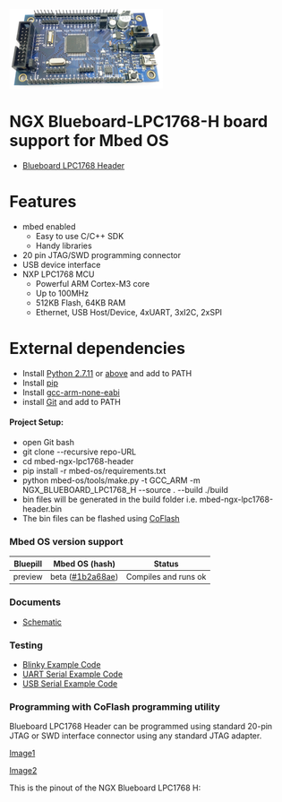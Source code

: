![Test Image 1](./Images/BlueBoard_LPC1768_H.png)
# NGX Blueboard-LPC1768-H board support for Mbed OS
* [Blueboard LPC1768 Header](https://ngxkart.com/collections/blueboard/products/blueboard-lpc1768-h)

# Features
* mbed enabled
    * Easy to use C/C++ SDK
    * Handy libraries
* 20 pin JTAG/SWD programming connector
* USB device interface
* NXP LPC1768 MCU
    * Powerful ARM Cortex-M3 core
    * Up to 100MHz
    * 512KB Flash, 64KB RAM 
    * Ethernet, USB Host/Device, 4xUART, 3xI2C, 2xSPI

# External dependencies
* Install [Python 2.7.11](https://www.python.org/download/releases/2.7/) or [above](https://www.python.org/downloads/release/python-377/) and add to PATH
* Install [pip](https://www.liquidweb.com/kb/install-pip-windows/)
* Install [gcc-arm-none-eabi](https://developer.arm.com/tools-and-software/open-source-software/developer-tools/gnu-toolchain/gnu-rm/downloads)
* install [Git](https://git-scm.com/download/win) and add to PATH

#### Project Setup:
* open Git bash
* git clone --recursive repo-URL
* cd mbed-ngx-lpc1768-header
* pip install -r mbed-os/requirements.txt
* python mbed-os/tools/make.py -t GCC_ARM -m NGX_BLUEBOARD_LPC1768_H --source . --build ./build
* bin files will be generated in the build folder i.e. mbed-ngx-lpc1768-header.bin
* The bin files can be flashed using [CoFlash](./tools/CoFlash-1.4.8.exe)

### Mbed OS version support
 
| Bluepill          | Mbed OS  (hash)                           | Status              |
| ----------------- | ----------------------------------------- | ------------------- |
| preview           | beta ([#1b2a68ae](https://github.com/ARMmbed/mbed-os/#1b2a68ae204b70a7aaf3818dc8fa3881250b13b0))                     | Compiles and runs ok         |

### Documents
* [Schematic](./docs/schematics/Blueboard_lpc1768H-V2.pdf)

### Testing
* [Blinky Example Code]()
* [UART Serial Example Code]()
* [USB  Serial Example Code]()

### Programming with CoFlash programming utility
Blueboard LPC1768 Header can be programmed using standard 20-pin JTAG or SWD interface connector using any standard JTAG adapter.

[Image1](./Images/coflash1.png)

[Image2](./Images/coflash2.png)

This is the pinout of the NGX Blueboard LPC1768 H:

<!-- ###### Replace TARGET with below name while building:

* Blueboard LPC1768 Header : NGX_BLUEBOARD_LPC1768_H 
* LPC1768 Xplorer : NGX_LPC1768_Xplorer -->
